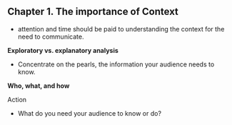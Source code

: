 ## Chapter 1. The importance of Context

- attention and time should be paid to understanding the context for the
need to communicate.

**Exploratory vs. explanatory analysis**

-  Concentrate on the pearls, the information your audience needs to know.

**Who, what, and how**

Action
- What do you need your audience to know or do?
